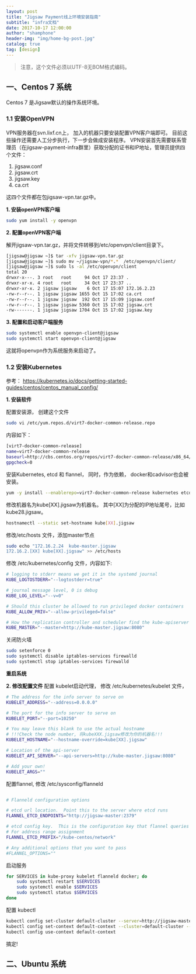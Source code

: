 ```yaml
---
layout: post 
title: "Jigsaw Payment线上环境安装指南"  
subtitle: "infra文档"  
date: 2017-10-17 12:00:00  
author: "shamphone"  
header-img: "img/home-bg-post.jpg"  
catalog: true  
tag: [design]  
---
```


> 注意，这个文件必须以UTF-8无BOM格式编码。 

## 一、Centos 7 系统

Centos 7 是Jigsaw默认的操作系统环境。

### 1.1 安装OpenVPN

VPN服务器在svn.lixf.cn上， 加入的机器只要安装配置VPN客户端即可。 目前这些操作还需要人工分步执行，下一步会做成安装程序。
VPN安装首先需要联系管理员（在jigsaw-payment-infra群里）获取分配的证书和IP地址，管理员提供四个文件：
1. jigsaw.conf
2. jigsaw.crt
3. jigsaw.key
4. ca.crt

这四个文件都在包jigsaw-vpn.tar.gz中。

**1. 安装openVPN客户端**

```bash
sudo yum install -y openvpn
```

**2. 配置openVPN客户端**

解开jigsaw-vpn.tar.gz，并将文件转移到/etc/openvpn/client目录下。

```bash
[jigsaw@jigsaw ~]$ tar -xfv jigsaw-vpn.tar.gz
[jigsaw@jigsaw ~]$ sudo mv ~/jigsaw-vpn/*.*  /etc/openvpn/client/
[jigsaw@jigsaw ~]$ sudo ls -al /etc/openvpn/client
total 20
drwxr-x---. 3 root   root     94 Oct 17 23:37 .
drwxr-xr-x. 4 root   root     34 Oct 17 23:37 ..
drwxr-xr-x. 2 jigsaw jigsaw    6 Oct 17 15:07 172.16.2.23
-rw-r--r--. 1 jigsaw jigsaw 1655 Oct 15 17:02 ca.crt
-rw-r--r--. 1 jigsaw jigsaw  192 Oct 17 15:09 jigsaw.conf
-rw-r--r--. 1 jigsaw jigsaw 5360 Oct 15 17:02 jigsaw.crt
-rw-------. 1 jigsaw jigsaw 1704 Oct 15 17:02 jigsaw.key

```

**3. 配置和启动客户端服务**

```bash
sudo systemctl enable openvpn-client@jigsaw
sudo systemctl start openvpn-client@jigsaw
```

这就将openvpn作为系统服务来启动了。

### 1.2 安装Kubernetes

参考： https://kubernetes.io/docs/getting-started-guides/centos/centos_manual_config/

**1. 安装软件**

配置安装源， 创建这个文件

```bash
sudo vi /etc/yum.repos.d/virt7-docker-common-release.repo 
```
内容如下：

```bash
[virt7-docker-common-release]
name=virt7-docker-common-release
baseurl=http://cbs.centos.org/repos/virt7-docker-common-release/x86_64/os/
gpgcheck=0
```

安装Kubernetes, etcd 和 flannel， 同时，作为依赖， docker和cadvisor也会被安装。 
```bash
yum -y install --enablerepo=virt7-docker-common-release kubernetes etcd flannel
```

修改机器名为kube[XX].jigsaw为机器名。 其中[XX]为分配的IP地址尾号，比如kube28.jigsaw。

```bash
hostnamectl --static set-hostname kube[XX].jigsaw
```

修改/etc/hosts 文件，添加master节点

``` bash
sudo echo "172.16.2.24  kube-master.jigsaw
172.16.2.[XX] kube[XX].jigsaw" >> /etc/hosts
```

修改 /etc/kubernetes/config 文件，内容如下:

```bash
# logging to stderr means we get it in the systemd journal
KUBE_LOGTOSTDERR="--logtostderr=true"

# journal message level, 0 is debug
KUBE_LOG_LEVEL="--v=0"

# Should this cluster be allowed to run privileged docker containers
KUBE_ALLOW_PRIV="--allow-privileged=false"

# How the replication controller and scheduler find the kube-apiserver
KUBE_MASTER="--master=http://kube-master.jigsaw:8080"
```

关闭防火墙

```bash
sudo setenforce 0
sudo systemctl disable iptables-services firewalld
sudo systemctl stop iptables-services firewalld
```

**重启系统**


**2. 修改配置文件**
配置 kubelet启动代理， 修改 /etc/kubernetes/kubelet 文件， 

```bash
# The address for the info server to serve on
KUBELET_ADDRESS="--address=0.0.0.0"

# The port for the info server to serve on
KUBELET_PORT="--port=10250"

# You may leave this blank to use the actual hostname
# !!!Check the node number, 将kubeXXX.jigsaw修改为你的机器名!!!
KUBELET_HOSTNAME="--hostname-override=kube[XX].jigsaw"

# Location of the api-server
KUBELET_API_SERVER="--api-servers=http://kube-master.jigsaw:8080"

# Add your own!
KUBELET_ARGS=""
```

配置flannel, 修改 /etc/sysconfig/flanneld 

```bash

# Flanneld configuration options

# etcd url location.  Point this to the server where etcd runs
FLANNEL_ETCD_ENDPOINTS="http://jigsaw-master:2379"

# etcd config key.  This is the configuration key that flannel queries
# For address range assignment
FLANNEL_ETCD_PREFIX="/kube-centos/network"

# Any additional options that you want to pass
#FLANNEL_OPTIONS=""
```

启动服务

```bash
for SERVICES in kube-proxy kubelet flanneld docker; do
    sudo systemctl restart $SERVICES
    sudo systemctl enable $SERVICES
    sudo systemctl status $SERVICES
done
```

配置 kubectl

```bash
kubectl config set-cluster default-cluster --server=http://jigsaw-master:8080
kubectl config set-context default-context --cluster=default-cluster --user=default-admin
kubectl config use-context default-context
```

搞定!


## 二、Ubuntu 系统